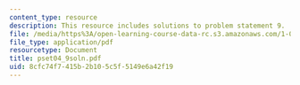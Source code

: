 ```yaml
---
content_type: resource
description: This resource includes solutions to problem statement 9.
file: /media/https%3A/open-learning-course-data-rc.s3.amazonaws.com/1-050-solid-mechanics-fall-2004/8cfc74f7415b2b105c5f5149e6a42f19_pset04_9soln.pdf
file_type: application/pdf
resourcetype: Document
title: pset04_9soln.pdf
uid: 8cfc74f7-415b-2b10-5c5f-5149e6a42f19
---
```

